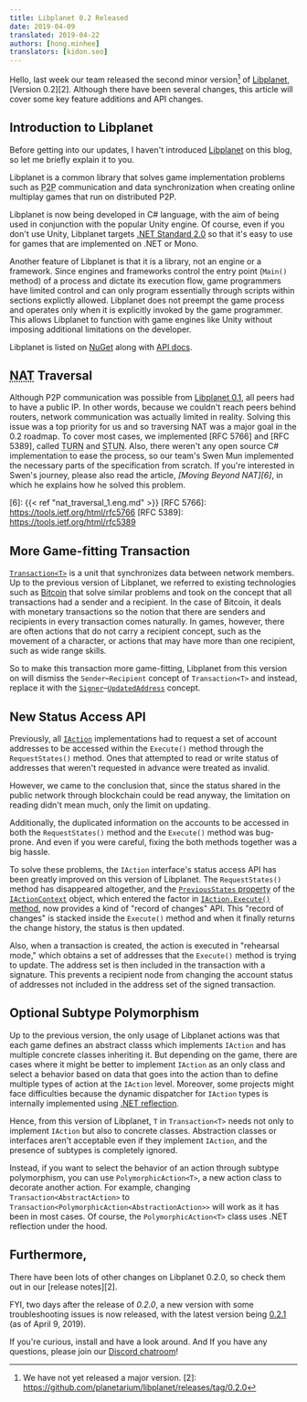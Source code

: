 ```yaml
---
title: Libplanet 0.2 Released
date: 2019-04-09
translated: 2019-04-22
authors: [hong.minhee]
translators: [kidon.seo]
---
```


Hello, last week our team released the second minor version[^1] of [Libplanet],
[Version 0.2][2].
Although there have been several changes,
this article will cover some key feature additions and API changes.

[Libplanet]: https://libplanet.io/
[^1]: We have not yet released a major version.
[2]: https://github.com/planetarium/libplanet/releases/tag/0.2.0


Introduction to Libplanet
-------------------------

Before getting into our updates, I haven't introduced [Libplanet] on this blog,
so let me briefly explain it to you.

Libplanet is a common library that solves game implementation problems such as
<abbr title="Peer-to-Peer">P2P</abbr> communication and data synchronization
when creating online multiplay games that run on distributed P2P.

Libplanet is now being developed in C# language,
with the aim of being used in conjunction with the popular Unity engine.
Of course, even if you don't use Unity,
Libplanet targets [.NET Standard 2.0][3] so that it's easy to use for
games that are implemented on .NET or Mono.

Another feature of Libplanet is that it is a library,
not an engine or a framework.
Since engines and frameworks control the entry point (`Main()` method) of
a process and dictate its execution flow, game programmers have limited control
and can only program essentially through scripts within sections explictly allowed.
Libplanet does not preempt the game process and operates only when it is
explicitly invoked by the game programmer.
This allows Libplanet to function with game engines like Unity without imposing
additional limitations on the developer.

Libplanet is listed on [NuGet] along with [API docs][4].

[3]: https://github.com/dotnet/standard/blob/master/docs/versions/netstandard2.0.md
[NuGet]: https://www.nuget.org/packages/Libplanet/
[4]: https://docs.libplanet.io/


<abbr title="Network Address Translation">NAT</abbr> Traversal
--------------------------------------------------------------

Although P2P communication was possible from [Libplanet 0.1][5],
all peers had to have a public IP.
In other words, because we couldn't reach peers behind routers,
network communication was actually limited in reality.
Solving this issue was a top priority for us and so
traversing NAT was a major goal in the 0.2 roadmap.
To cover most cases,
we implemented [RFC 5766] and [RFC 5389],
called <abbr title="Traversal Using Relays around NAT">TURN</abbr> and
<abbr title="Session Traversal Utilities for NAT">STUN</abbr>.
Also, there weren't any open source C# implementation to ease the process,
so our team's Swen Mun implemented the necessary parts of
the specification from scratch.
If you're interested in Swen's journey, please also read the article,
<cite>[Moving Beyond NAT][6]</cite>, in which he explains how he solved
this problem.

[5]: https://github.com/planetarium/libplanet/releases/tag/0.1.0
[6]: {{< ref "nat_traversal_1.eng.md" >}}
[RFC 5766]: https://tools.ietf.org/html/rfc5766
[RFC 5389]: https://tools.ietf.org/html/rfc5389


More Game-fitting Transaction
-----------------------------

[`Transaction<T>`][7] is a unit that synchronizes data between network members.
Up to the previous version of Libplanet,
we referred to existing technologies such as [Bitcoin]
that solve similar problems and took on the concept
that all transactions had a sender and a recipient.
In the case of Bitcoin, it deals with monetary transactions so
the notion that there are senders and recipients in
every transaction comes naturally.
In games, however, there are often actions that do not carry a recipient
concept, such as the movement of a character,
or actions that may have more than one recipient, such as wide range skills.

So to make this transaction more game-fitting,
Libplanet from this version on will dismiss the `Sender`–`Recipient` concept of
`Transaction<T>` and instead,
replace it with the [`Signer`][8]–[`UpdatedAddress`][9] concept.

[7]: https://docs.libplanet.io/0.2.1/api/Libplanet.Tx.Transaction-1.html
[Bitcoin]: https://bitcoin.org/
[8]: https://docs.libplanet.io/0.2.1/api/Libplanet.Tx.Transaction-1.html#Libplanet_Tx_Transaction_1_Signer
[9]: https://docs.libplanet.io/0.2.1/api/Libplanet.Tx.Transaction-1.html#Libplanet_Tx_Transaction_1_UpdatedAddresses


New Status Access API
---------------------

Previously, all [`IAction`][10] implementations had to request a set of account
addresses to be accessed within the `Execute()` method through
the `RequestStates()` method.
Ones that attempted to read or write status of addresses that weren't requested
in advance were treated as invalid.

However, we came to the conclusion that, since the status shared
in the public network through blockchain could be read anyway,
the limitation on reading didn't mean much, only the limit on updating.

Additionally, the duplicated information on the accounts to be accessed
in both the `RequestStates()` method and the `Execute()` method was bug-prone.
And even if you were careful, fixing the both methods together was a big hassle.

To solve these problems, the `IAction` interface's status access API
has been greatly improved on this version of Libplanet.
The `RequestStates()` method has disappeared altogether,
and the [`PreviousStates` property][11] of the [`IActionContext`][12] object,
which entered the factor in [`IAction.Execute()` method][13],
now provides a kind of "record of changes" API.
This "record of changes" is stacked inside the `Execute()` method and
when it finally returns the change history, the status is then updated.

Also, when a transaction is created, the action is executed in "rehearsal mode,"
which obtains a set of addresses that the `Execute()` method is
trying to update.
The address set is then included in the transaction with a signature.
This prevents a recipient node from changing the account status of addresses
not included in the address set of the signed transaction.

[10]: https://docs.libplanet.io/0.2.1/api/Libplanet.Action.IAction.html
[11]: https://docs.libplanet.io/0.2.1/api/Libplanet.Action.IActionContext.html#Libplanet_Action_IActionContext_PreviousStates
[12]: https://docs.libplanet.io/0.2.1/api/Libplanet.Action.IActionContext.html
[13]: https://docs.libplanet.io/0.2.1/api/Libplanet.Action.IAction.html#Libplanet_Action_IAction_Execute_Libplanet_Action_IActionContext_


Optional Subtype Polymorphism
-----------------------------

Up to the previous version, the only usage of Libplanet actions was that
each game defines an abstract classs which implements `IAction` and
has multiple concrete classes inheriting it.
But depending on the game, there are cases where it might be better to implement
`IAction` as an only class and select a behavior based on data that goes into
the action than to define multiple types of action at the `IAction` level.
Moreover, some projects might face difficulties because the dynamic dispatcher
for `IAction` types is internally implemented using [.NET reflection][14].

Hence, from this version of Libplanet, `T` in `Transaction<T>` needs not only to
implement `IAction` but also to concrete classes.
Abstraction classes or interfaces aren't acceptable
even if they implement `IAction`,
and the presence of subtypes is completely ignored.

Instead, if you want to select the behavior of an action through
subtype polymorphism, you can use `PolymorphicAction<T>`, a new action class to
decorate another action.
For example, changing `Transaction<AbstractAction>` to
`Transaction<PolymorphicAction<AbstractionAction>>` will work as it has been
in most cases.
Of course, the `PolymorphicAction<T>` class uses .NET reflection under the hood.

[14]: https://docs.microsoft.com/en-us/dotnet/framework/reflection-and-codedom/reflection
[15]: https://docs.libplanet.io/0.2.1/api/Libplanet.Action.PolymorphicAction-1.html


Furthermore,
------------

There have been lots of other changes on Libplanet 0.2.0, so check them out in
our [release notes][2].

FYI, two days after the release of *0.2.0*, a new version with some
troubleshooting issues is now released, with the latest version being
[0.2.1][15] (as of April 9, 2019).

If you're curious, install and have a look around.
And If you have any questions, please join our [Discord chatroom][16]!

[15]: https://github.com/planetarium/libplanet/releases/tag/0.2.1
[16]: https://discord.gg/ue9fgc3
